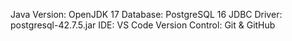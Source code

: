 Java Version: OpenJDK 17
Database: PostgreSQL 16
JDBC Driver: postgresql-42.7.5.jar
IDE: VS Code
Version Control: Git & GitHub
